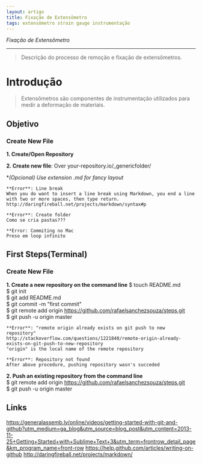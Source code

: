 ```yaml
---
layout: artigo
title: Fixação de Extensômetro
tags: extensômetro strain gauge instrumentação
---
```


*Fixação de Extensômetro*

-----

> Descrição do processo de remoção e fixação de extensômetros.

# Introdução

> Extensômetros são componentes de instrumentação utilizados para medir a deformação de materiais. 



## Objetivo

### Create New File

**1. Create/Open Repository**

**2. Create new file**: Over your-repository.io/_genericfolder/

**(Opcional) Use extension *.md for fancy layout**

    **Error**: Line break  
    When you do want to insert a line break using Markdown, you end a line with two or more spaces, then type return.  
    http://daringfireball.net/projects/markdown/syntax#p

    **Error**: Create folder
    Como se cria pastas???

    **Error: Commiting no Mac
    Preso em loop infinito

## First Steps(Terminal)

### Create New File

**1. Create a new repository on the command line**
$ touch README.md  
$ git init  
$ git add README.md  
$ git commit -m "first commit"  
$ git remote add origin https://github.com/rafaelsanchezsouza/steps.git  
$ git push -u origin master  

    **Error**: "remote origin already exists on git push to new repository"  
    http://stackoverflow.com/questions/1221840/remote-origin-already-exists-on-git-push-to-new-repository  
    "origin" is the local name of the remote repository  

    **Error**: Repository not found  
    After above procedure, pushing repository wasn's succeded  

**2. Push an existing repository from the command line**  
$ git remote add origin https://github.com/rafaelsanchezsouza/steps.git  
$ git push -u origin master  

## Links
https://generalassemb.ly/online/videos/getting-started-with-git-and-github?utm_medium=ga_blog&utm_source=blog_post&utm_content=2013-11-25+Getting+Started+with+Sublime+Text+3&utm_term=frontrow_detail_page&km_program_name=front-row
https://help.github.com/articles/writing-on-github
http://daringfireball.net/projects/markdown/
